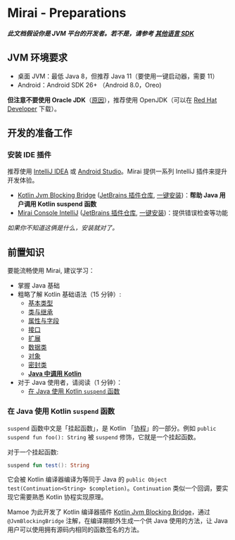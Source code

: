 # Mirai - Preparations

***此文档假设你是 JVM 平台的开发者。若不是，请参考 [其他语言 SDK](README.md#确定-sdk)***

## JVM 环境要求

- 桌面 JVM：最低 Java 8，但推荐 Java 11（要使用一键启动器，需要 11）
- Android：Android SDK 26+ （Android 8.0，Oreo)


**但注意不要使用 Oracle JDK**（[原因](https://github.com/mamoe/mirai/discussions/779)），推荐使用 OpenJDK（可以在 [Red Hat Developer](https://developers.redhat.com/products/openjdk/download) 下载）。

## 开发的准备工作

### 安装 IDE 插件

推荐使用 [IntelliJ IDEA](https://www.jetbrains.com/idea/) 或 [Android Studio](https://developer.android.com/studio)。Mirai 提供一系列 IntelliJ 插件来提升开发体验。

- [Kotlin Jvm Blocking Bridge](https://github.com/mamoe/kotlin-jvm-blocking-bridge) ([JetBrains 插件仓库](https://plugins.jetbrains.com/plugin/14816-kotlin-jvm-blocking-bridge), [一键安装](https://plugins.jetbrains.com/embeddable/install/14816))：**帮助 Java 用户调用 Kotlin suspend 函数**
- [Mirai Console IntelliJ](https://github.com/mamoe/mirai-console/tree/master/tools/intellij-plugin) ([JetBrains 插件仓库](https://plugins.jetbrains.com/plugin/15094-mirai-console), [一键安装](https://plugins.jetbrains.com/embeddable/install/15094))：提供错误检查等功能


*如果你不知道这俩是什么，安装就对了。*

## 前置知识

要能流畅使用 Mirai, 建议学习：

- 掌握 Java 基础
- 粗略了解 Kotlin 基础语法（15 分钟）:
  - [基本类型](https://www.kotlincn.net/docs/reference/basic-types.html)
  - [类与继承](https://www.kotlincn.net/docs/reference/classes.html)
  - [属性与字段](https://www.kotlincn.net/docs/reference/properties.html)
  - [接口](https://www.kotlincn.net/docs/reference/interfaces.html)
  - [扩展](https://www.kotlincn.net/docs/reference/extensions.html)
  - [数据类](https://www.kotlincn.net/docs/reference/data-classes.html)
  - [对象](https://www.kotlincn.net/docs/reference/object-declarations.html)
  - [密封类](https://www.kotlincn.net/docs/reference/sealed-classes.html)
  - **[Java 中调用 Kotlin](https://www.kotlincn.net/docs/reference/java-to-kotlin-interop.html)**
- 对于 Java 使用者，请阅读（1 分钟）：
  - [在 Java 使用 Kotlin `suspend` 函数](#在-java-使用-kotlin-suspend-函数)

### 在 Java 使用 Kotlin `suspend` 函数

`suspend` 函数中文是「挂起函数」，是 Kotlin 「[协程](https://www.kotlincn.net/docs/reference/coroutines/coroutines-guide.html)」的一部分。例如 `public suspend fun foo(): String` 被 `suspend` 修饰，它就是一个挂起函数。

对于一个挂起函数:
```kotlin
suspend fun test(): String
```

它会被 Kotlin 编译器编译为等同于 Java 的 `public Object test(Continuation<String> $completion)`。`Continuation` 类似一个回调，要实现它需要熟悉 Kotlin 协程实现原理。

Mamoe 为此开发了 Kotlin 编译器插件 [Kotlin Jvm Blocking Bridge](https://github.com/mamoe/kotlin-jvm-blocking-bridge)，通过 `@JvmBlockingBridge` 注解，在编译期额外生成一个供 Java 使用的方法，让 Java 用户可以使用拥有源码内相同的函数签名的方法。
